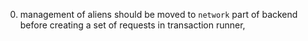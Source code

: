 0.  management of aliens should be moved to `network` part of backend before creating a set of requests in transaction runner,

